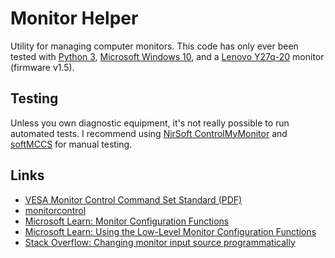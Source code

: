 # Monitor Helper
Utility for managing computer monitors. This code has only ever been tested with [Python 3](https://www.python.org), [Microsoft Windows 10](https://en.wikipedia.org/wiki/Windows_10), and a [Lenovo Y27q-20](https://support.lenovo.com/us/en/solutions/pd500310-lenovo-y27q-20-monitor-overview) monitor (firmware v1.5).

## Testing
Unless you own diagnostic equipment, it's not really possible to run automated tests. I recommend using [NirSoft ControlMyMonitor](https://www.nirsoft.net/utils/control_my_monitor.html) and [softMCCS](https://www.entechtaiwan.com/lib/softmccs.shtm) for manual testing.

## Links
* [VESA Monitor Control Command Set Standard (PDF)](https://milek7.pl/ddcbacklight/mccs.pdf)
* [monitorcontrol](https://github.com/newAM/monitorcontrol)
* [Microsoft Learn: Monitor Configuration Functions](https://learn.microsoft.com/en-us/windows/win32/monitor/monitor-configuration-functions)
* [Microsoft Learn: Using the Low-Level Monitor Configuration Functions](https://learn.microsoft.com/en-us/windows/win32/monitor/using-the-low-level-monitor-configuration-functions)
* [Stack Overflow: Changing monitor input source programmatically](https://stackoverflow.com/questions/60580536/changing-monitor-input-source-programmatically)
